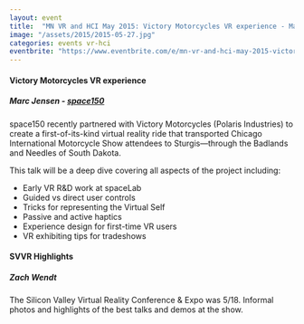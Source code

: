 ```yaml
---
layout: event
title:  "MN VR and HCI May 2015: Victory Motorcycles VR experience - Marc Jensen"
image: "/assets/2015/2015-05-27.jpg"
categories: events vr-hci
eventbrite: "https://www.eventbrite.com/e/mn-vr-and-hci-may-2015-victory-motorcycles-vr-experience-marc-jensen-tickets-17085118048?aff=ebdsoporgprofile"
---
```


#### Victory Motorcycles VR experience
##### Marc Jensen - [space150](https://www.space150.com/)

space150 recently partnered with Victory Motorcycles (Polaris Industries) to create a first-of-its-kind virtual reality ride that transported Chicago International Motorcycle Show attendees to Sturgis—through the Badlands and Needles of South Dakota.

This talk will be a deep dive covering all aspects of the project including:

-   Early VR R&D work at spaceLab
-   Guided vs direct user controls
-   Tricks for representing the Virtual Self
-   Passive and active haptics
-   Experience design for first-time VR users
-   VR exhibiting tips for tradeshows


#### SVVR Highlights
##### Zach Wendt

The Silicon Valley Virtual Reality Conference & Expo was 5/18. Informal photos and highlights of the best talks and demos at the show.

